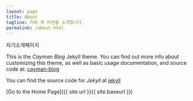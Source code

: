 ```yaml
---
layout: page
title: About
tagline: 저와 제 비젼을 소개합니다.
permalink: /about.html
---
```


자기소개페이지

This is the _Cayman Blog_ Jekyll theme. You can find out more info about customizing this theme, as well as basic usage documentation, and source code at: [cayman-blog](https://github.com/lorepirri/cayman-blog)

You can find the source code for _Jekyll_ at [jekyll](https://github.com/jekyll/jekyll)


[Go to the Home Page]({{ site.url }}{{ site.baseurl }})
